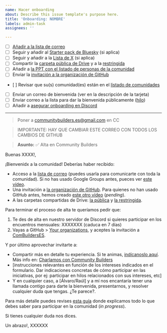 ```yaml
---
name: Hacer onboarding
about: Describe this issue template's purpose here.
title: 'Onboarding: NOMBRE'
labels: admin-task
assignees: ''

---
```


* [ ] [Añadir a la lista de correo](https://groups.google.com/g/community-builders-es/members)
* [ ] Seguir y añadir al [Starter pack de Bluesky](https://bsky.app/starter-pack/communitybuilders.bsky.social/3lbw4mhnycx2w) (si aplica)
* [ ] Seguir y añadir a la [Lista de X](https://x.com/i/lists/1861687729429303706) (si aplica)
* [ ] Compartir la [carpeta pública de Drive](https://drive.google.com/drive/folders/1Vz18KJ_o86fOlNAgbN6FLV-JCRp7RsNY) y a la [restringida](https://drive.google.com/drive/folders/1EHA-vawXJonyrOhyoz1EzvYsFE_RzfUq)
* [ ] Añadir a [la PPT con el listado de personas de la comunidad](https://docs.google.com/presentation/d/1ResYtqrRDQIEJwsloYyW5NH1FRQJIwSqAJeuplY3bno/edit)
* [ ] Enviar la [invitación a la organización de GitHub](https://github.com/orgs/ComBuildersES/people)
* [ ] Revisar que su(s) comunidad(es) están en el [listado de comunidades](https://docs.google.com/spreadsheets/d/18Rf0-3sREFosw__tQYaUmtzJNL3M-PLsm-HIqENf2Yw/edit?gid=0#gid=0)
* [ ] Enviar un correo de bienvenida  (ver en la descripción de la tarjeta)
* [ ] Enviar correo a la lista para dar la bienvenida públicamente ([hilo](https://groups.google.com/u/1/g/community-builders-es/c/fHl6f6NbVts))
* [ ] Añadir a [asegurar onboarding en Discord](https://trello.com/c/tmHnscRV/46-asegurar-el-onboarding-a-discord)

----

> Poner a communitybuilders.es@gmail.com en CC

> IMPORTANTE: HAY QUE CAMBIAR ESTE CORREO CON TODOS LOS CAMBIOS DE GITHUB

> **Asunto:** ✅ Alta en Community Builders

Buenas XXXX!,

¡Bienvenidx a la comunidad! Deberías haber recibido:

* Acceso a la [lista de correo](https://groups.google.com/u/1/g/community-builders-es) (puedes usarla para comunicarte con toda la comunidad). Si no has usado Google Groups antes, pueces ver [este vídeo](https://youtu.be/4V6mPZCVYwc).
* Una invitación a [la organización de GitHub](https://github.com/ComBuildersES). Para quienes no han usado GitHub antes, hemos creado [este otro vídeo](#) (*pending*).
* A las carpetas compartidas de Drive: [la pública](https://drive.google.com/drive/folders/1Vz18KJ_o86fOlNAgbN6FLV-JCRp7RsNY) y [la restringida](https://drive.google.com/drive/folders/1EHA-vawXJonyrOhyoz1EzvYsFE_RzfUq).

Para terminar el proceso de alta te queríamos pedir que:

1. Te des de alta en nuestro servidor de Discord si quieres participar en los encuentros mensuales: XXXXXXX (caduca en 7 días)
1. Vayas a GitHub > [Your organizations](https://github.com/settings/organizations), y aceptes la invitación a [ComBuildersES](https://github.com/ComBuildersES).

Y por último aprovechar invitarte a: 
* Compartir más en detalle tu experiencia. Si te animas, [indícanoslo aquí](https://github.com/ComBuildersES/charlamos-con-community-builders/issues/new?template=quiero-compartir-mi-experiencia.md). Más info en: [Charlamos con Community Builders](https://github.com/ComBuildersES/charlamos-con-community-builders/tree/main?tab=readme-ov-file#charlamos-con-community-builders)
* [instrucciones relevantes en función de los intereses indicados en el formulario. Dar indicaciones concretas de cómo participar en las iniciativas, por ej: participar en hilos relacionados con sus intereses, etc]
* Y en cualquier caso, a [Álvaro/Raúl] y a mí nos encantaría tener una llamada contigo para darte la bienvenida, presentarnos, y resolver cualquier duda que tengas. ¿Te parece?.

Para más detalle puedes revises [esta guía](https://github.com/ComBuildersES/gestion-interna/issues/18) donde explicamos todo lo que debes saber para participar en la comunidad (*in progress*).

Si tienes cualquier duda nos dices.

Un abrazo!,
XXXXXX
